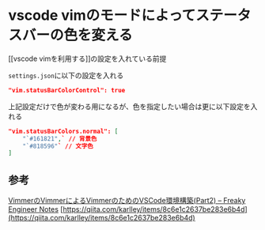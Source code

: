 # vscode vimのモードによってステータスバーの色を変える
[[vscode vimを利用する]]の設定を入れている前提

`settings.json`に以下の設定を入れる
```json
"vim.statusBarColorControl": true
````

上記設定だけで色が変わる用になるが、色を指定したい場合は更に以下設定を入れる  
```json
"vim.statusBarColors.normal": [
    "`#161821",` // 背景色
    "`#818596"` // 文字色
]
```


## 参考
[VimmerのVimmerによるVimmerのためのVSCode環境構築(Part2) – Freaky Engineer Notes](https://fe-notes.work/posts/20200712_vsvim02/)
[https://qiita.com/karlley/items/8c6e1c2637be283e6b4d](https://qiita.com/karlley/items/8c6e1c2637be283e6b4d)
